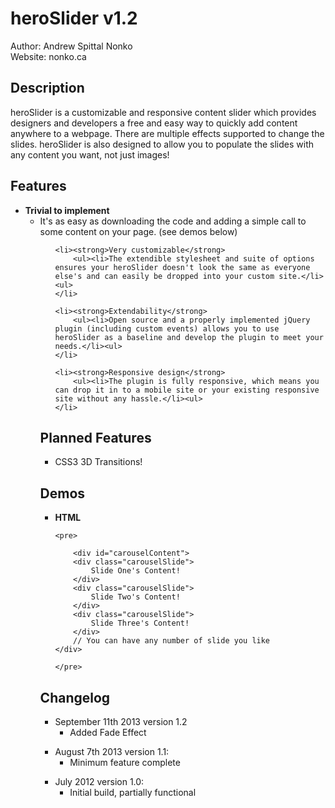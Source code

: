 <h1>heroSlider v1.2</h1>

Author: Andrew Spittal Nonko<br />
Website: nonko.ca

<h2>Description</h2>
heroSlider is a customizable and responsive content slider which provides designers and developers a free and easy way to quickly add content anywhere to a webpage. There are multiple effects supported to change the slides. heroSlider is also designed to allow you to populate the slides with any content you want, not just images!

<h2>Features</h2>
<ul>
    <li><strong>Trivial to implement</strong>
        <ul><li>It's as easy as downloading the code and adding a simple call to some content on your page. (see demos below)</li><ul>
    </li>

    <li><strong>Very customizable</strong>
        <ul><li>The extendible stylesheet and suite of options ensures your heroSlider doesn't look the same as everyone else's and can easily be dropped into your custom site.</li><ul>
    </li>

    <li><strong>Extendability</strong>
        <ul><li>Open source and a properly implemented jQuery plugin (including custom events) allows you to use heroSlider as a baseline and develop the plugin to meet your needs.</li><ul>
    </li>

    <li><strong>Responsive design</strong>
        <ul><li>The plugin is fully responsive, which means you can drop it in to a mobile site or your existing responsive site without any hassle.</li><ul>
    </li>
</ul>

<h2>Planned Features</h2>
<ul><li>CSS3 3D Transitions!</li></ul>

<h2>Demos</h2>
<ul><li>
    <strong>HTML</strong>
    
    <pre>
    
        <div id="carouselContent">
		<div class="carouselSlide">
			Slide One's Content!
		</div>
		<div class="carouselSlide">
			Slide Two's Content!
		</div>
		<div class="carouselSlide">
			Slide Three's Content!
		</div>
		// You can have any number of slide you like
	</div>
	
    </pre>

</li></ul>


<h2>Changelog</h2>
<ul><li>September 11th 2013 version 1.2
    <ul><li>Added Fade Effect</li></ul>
</li></ul>

<ul><li>August 7th 2013 version 1.1:
    <ul><li>Minimum feature complete</li></ul>
</li></ul>

<ul><li>July 2012 version 1.0:
    <ul><li>Initial build, partially functional</li></ul>
</li></ul>

